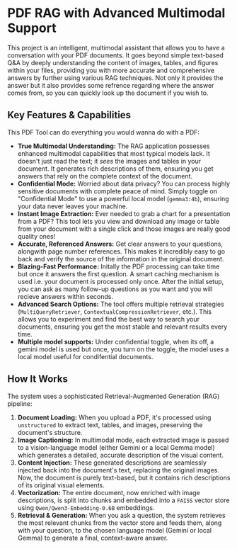 # PDF RAG with Advanced Multimodal Support

This project is an intelligent, multimodal assistant that allows you to have a conversation with your PDF documents. It goes beyond simple text-based Q&A by deeply understanding the content of images, tables, and figures within your files, providing you with more accurate and comprehensive answers by further using various RAG techniques. Not only it provides the answer but it also provides some refrence regarding where the answer comes from, so you can quickly look up the document if you wish to.

## Key Features & Capabilities

This PDF Tool can do everything you would wanna do with a PDF:

*   **True Multimodal Understanding:** The RAG application possesses enhanced multimodal capabilities that most typical models lack. It doesn't just read the text; it *sees* the images and tables in your document. It generates rich descriptions of them, ensuring you get answers that rely on the complete context of the document.
*   **Confidential Mode:** Worried about data privacy? You can process highly sensitive documents with complete peace of mind. Simply toggle on "Confidential Mode" to use a powerful local model (`gemma3:4b`), ensuring your data never leaves your machine.
*   **Instant Image Extraction:** Ever needed to grab a chart for a presentation from a PDF? This tool lets you view and download any image or table from your document with a single click and those images are really good quality ones!
*   **Accurate, Referenced Answers:** Get clear answers to your questions, alongwith page number references. This makes it incredibly easy to go back and verify the source of the information in the original document.
*   **Blazing-Fast Performance:** Initally the PDF processing can take time but once it answers the first question. A smart caching mechanism is used i.e. your document is processed only once. After the initial setup, you can ask as many follow-up questions as you want and you will recieve answers within seconds.
*   **Advanced Search Options:** The tool offers multiple retrieval strategies (`MultiQueryRetriever`, `ContextualCompressionRetriever`, etc.). This allows you to experiment and find the best way to search your documents, ensuring you get the most stable and relevant results every time.
*   **Multiple model supports:** Under confidential toggle, when its off, a gemini model is used but once, you turn on the toggle, the model uses a local model useful for condifential documents.

## How It Works

The system uses a sophisticated Retrieval-Augmented Generation (RAG) pipeline:

1.  **Document Loading:** When you upload a PDF, it's processed using `unstructured` to extract text, tables, and images, preserving the document's structure.
2.  **Image Captioning:** In multimodal mode, each extracted image is passed to a vision-language model (either Gemini or a local Gemma model) which generates a detailed, accurate description of the visual content.
3.  **Content Injection:** These generated descriptions are seamlessly injected back into the document's text, replacing the original images. Now, the document is purely text-based, but it contains rich descriptions of its original visual elements.
4.  **Vectorization:** The entire document, now enriched with image descriptions, is split into chunks and embedded into a `FAISS` vector store using `Qwen/Qwen3-Embedding-0.6B` embeddings.
5.  **Retrieval & Generation:** When you ask a question, the system retrieves the most relevant chunks from the vector store and feeds them, along with your question, to the chosen language model (Gemini or local Gemma) to generate a final, context-aware answer.
